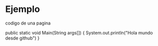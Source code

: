 # Ejemplo
codigo de una pagina

public static void Main(String args[])
{
System.out.println("Hola mundo desde github")
}

